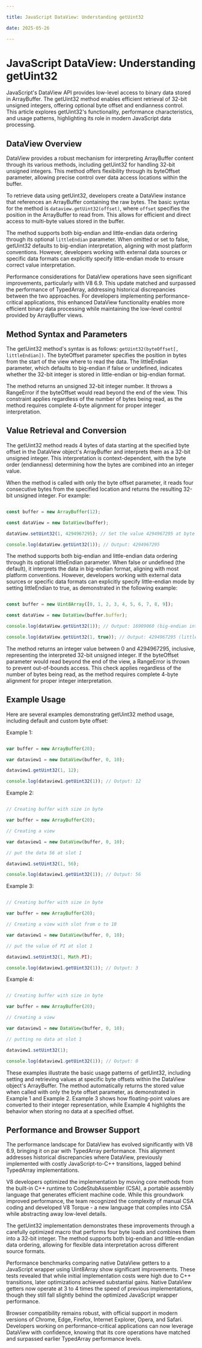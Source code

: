 ```yaml
---

title: JavaScript DataView: Understanding getUint32

date: 2025-05-26

---
```



# JavaScript DataView: Understanding getUint32

JavaScript's DataView API provides low-level access to binary data stored in ArrayBuffer. The getUint32 method enables efficient retrieval of 32-bit unsigned integers, offering optional byte offset and endianness control. This article explores getUint32's functionality, performance characteristics, and usage patterns, highlighting its role in modern JavaScript data processing.


## DataView Overview

DataView provides a robust mechanism for interpreting ArrayBuffer content through its various methods, including getUint32 for handling 32-bit unsigned integers. This method offers flexibility through its byteOffset parameter, allowing precise control over data access locations within the buffer.

To retrieve data using getUint32, developers create a DataView instance that references an ArrayBuffer containing the raw bytes. The basic syntax for the method is `dataview.getUint32(offset)`, where `offset` specifies the position in the ArrayBuffer to read from. This allows for efficient and direct access to multi-byte values stored in the buffer.

The method supports both big-endian and little-endian data ordering through its optional `littleEndian` parameter. When omitted or set to false, getUint32 defaults to big-endian interpretation, aligning with most platform conventions. However, developers working with external data sources or specific data formats can explicitly specify little-endian mode to ensure correct value interpretation.

Performance considerations for DataView operations have seen significant improvements, particularly with V8 6.9. This update matched and surpassed the performance of TypedArray, addressing historical discrepancies between the two approaches. For developers implementing performance-critical applications, this enhanced DataView functionality enables more efficient binary data processing while maintaining the low-level control provided by ArrayBuffer views.


## Method Syntax and Parameters

The getUint32 method's syntax is as follows: `getUint32(byteOffset[, littleEndian])`. The byteOffset parameter specifies the position in bytes from the start of the view where to read the data. The littleEndian parameter, which defaults to big-endian if false or undefined, indicates whether the 32-bit integer is stored in little-endian or big-endian format.

The method returns an unsigned 32-bit integer number. It throws a RangeError if the byteOffset would read beyond the end of the view. This constraint applies regardless of the number of bytes being read, as the method requires complete 4-byte alignment for proper integer interpretation.


## Value Retrieval and Conversion

The getUint32 method reads 4 bytes of data starting at the specified byte offset in the DataView object's ArrayBuffer and interprets them as a 32-bit unsigned integer. This interpretation is context-dependent, with the byte order (endianness) determining how the bytes are combined into an integer value.

When the method is called with only the byte offset parameter, it reads four consecutive bytes from the specified location and returns the resulting 32-bit unsigned integer. For example:

```javascript

const buffer = new ArrayBuffer(12);

const dataView = new DataView(buffer);

dataView.setUint32(1, 4294967295); // Set the value 4294967295 at byte offset 1

console.log(dataView.getUint32(1)); // Output: 4294967295

```

The method supports both big-endian and little-endian data ordering through its optional littleEndian parameter. When false or undefined (the default), it interprets the data in big-endian format, aligning with most platform conventions. However, developers working with external data sources or specific data formats can explicitly specify little-endian mode by setting littleEndian to true, as demonstrated in the following example:

```javascript

const buffer = new Uint8Array([0, 1, 2, 3, 4, 5, 6, 7, 8, 9]);

const dataView = new DataView(buffer.buffer);

console.log(dataView.getUint32(1)); // Output: 16909060 (big-endian interpretation)

console.log(dataView.getUint32(1, true)); // Output: 4294967295 (little-endian interpretation)

```

The method returns an integer value between 0 and 4294967295, inclusive, representing the interpreted 32-bit unsigned integer. If the byteOffset parameter would read beyond the end of the view, a RangeError is thrown to prevent out-of-bounds access. This check applies regardless of the number of bytes being read, as the method requires complete 4-byte alignment for proper integer interpretation.


## Example Usage

Here are several examples demonstrating getUint32 method usage, including default and custom byte offset:

Example 1:

```javascript

var buffer = new ArrayBuffer(20);

var dataview1 = new DataView(buffer, 0, 10);

dataview1.getUint32(1, 12);

console.log(dataview1.getUint32(1)); // Output: 12

```

Example 2:

```javascript

// Creating buffer with size in byte

var buffer = new ArrayBuffer(20);

// Creating a view

var dataview1 = new DataView(buffer, 0, 10);

// put the data 56 at slot 1

dataview1.setUint32(1, 56);

console.log(dataview1.getUint32(1)); // Output: 56

```

Example 3:

```javascript

// Creating buffer with size in byte

var buffer = new ArrayBuffer(20);

// Creating a view with slot from o to 10

var dataview1 = new DataView(buffer, 0, 10);

// put the value of PI at slot 1

dataview1.setUint32(1, Math.PI);

console.log(dataview1.getUint32(1)); // Output: 3

```

Example 4:

```javascript

// Creating buffer with size in byte

var buffer = new ArrayBuffer(20);

// Creating a view

var dataview1 = new DataView(buffer, 0, 10);

// putting no data at slot 1

dataview1.setUint32(1);

console.log(dataview1.getUint32(1)); // Output: 0

```

These examples illustrate the basic usage patterns of getUint32, including setting and retrieving values at specific byte offsets within the DataView object's ArrayBuffer. The method automatically returns the stored value when called with only the byte offset parameter, as demonstrated in Example 1 and Example 2. Example 3 shows how floating-point values are converted to their integer representation, while Example 4 highlights the behavior when storing no data at a specified offset.


## Performance and Browser Support

The performance landscape for DataView has evolved significantly with V8 6.9, bringing it on par with TypedArray performance. This alignment addresses historical discrepancies where DataView, previously implemented with costly JavaScript-to-C++ transitions, lagged behind TypedArray implementations.

V8 developers optimized the implementation by moving core methods from the built-in C++ runtime to CodeStubAssembler (CSA), a portable assembly language that generates efficient machine code. While this groundwork improved performance, the team recognized the complexity of manual CSA coding and developed V8 Torque - a new language that compiles into CSA while abstracting away low-level details.

The getUint32 implementation demonstrates these improvements through a carefully optimized macro that performs four byte loads and combines them into a 32-bit integer. The method supports both big-endian and little-endian data ordering, allowing for flexible data interpretation across different source formats.

Performance benchmarks comparing native DataView getters to a JavaScript wrapper using Uint8Array show significant improvements. These tests revealed that while initial implementation costs were high due to C++ transitions, later optimizations achieved substantial gains. Native DataView getters now operate at 3 to 4 times the speed of previous implementations, though they still fall slightly behind the optimized JavaScript wrapper performance.

Browser compatibility remains robust, with official support in modern versions of Chrome, Edge, Firefox, Internet Explorer, Opera, and Safari. Developers working on performance-critical applications can now leverage DataView with confidence, knowing that its core operations have matched and surpassed earlier TypedArray performance levels.

